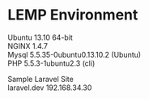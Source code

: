 # LEMP Environment
Ubuntu 13.10 64-bit <br>
NGINX 1.4.7 <br>
Mysql 5.5.35-0ubuntu0.13.10.2 (Ubuntu) <br>
PHP 5.5.3-1ubuntu2.3 (cli)

Sample Laravel Site <br>
laravel.dev 192.168.34.30

